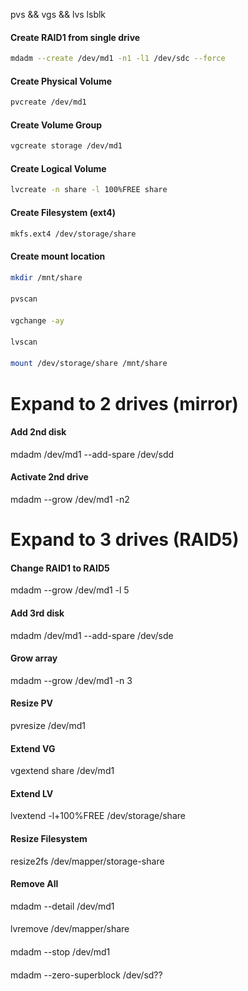 pvs && vgs && lvs
lsblk

####  Create RAID1 from single drive
```bash
mdadm --create /dev/md1 -n1 -l1 /dev/sdc --force
```

####  Create Physical Volume
```bash
pvcreate /dev/md1
```

####  Create Volume Group
```bash
vgcreate storage /dev/md1
```

####  Create Logical Volume 
```bash
lvcreate -n share -l 100%FREE share
```

####  Create Filesystem (ext4)
```bash
mkfs.ext4 /dev/storage/share
```

####  Create mount location
```bash
mkdir /mnt/share
```

####  
```bash
pvscan
```

####  
```bash
vgchange -ay
```

####  
```bash
lvscan
```
####  
```bash
mount /dev/storage/share /mnt/share
```

####  



# Expand to 2 drives (mirror)
####  Add 2nd disk
mdadm /dev/md1 --add-spare /dev/sdd

####  Activate 2nd drive
mdadm --grow /dev/md1 -n2


# Expand to 3 drives (RAID5)
####  Change RAID1 to RAID5
mdadm --grow /dev/md1 -l 5

####  Add 3rd disk
mdadm /dev/md1 --add-spare /dev/sde

####  Grow array
mdadm --grow /dev/md1 -n 3





####  Resize PV
pvresize /dev/md1

####  Extend VG
vgextend share /dev/md1

####  Extend LV
lvextend -l+100%FREE /dev/storage/share

####  Resize Filesystem
resize2fs /dev/mapper/storage-share

####  







####  Remove All

mdadm --detail /dev/md1

####  
lvremove /dev/mapper/share

####  
mdadm --stop /dev/md1

####  
mdadm --zero-superblock /dev/sd??

####  


